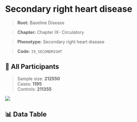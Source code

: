 # Secondary right heart disease

> **Root:** Baseline Disease  

> **Chapter:** Chapter IX- Circulatory  

> **Phenotype:** Secondary right heart disease  

> **Code:** `I9_SECONDRIGHT`

## 🧪 All Participants  
> Sample size: **212550**  
> Cases: **1195**  
> Controls: **211355**
<img src="/Sensitive/Figures/ALL/Incidence/I9_SECONDRIGHT.png"/>

## 📊 Data Table
<CsvTableMRF src="/Sensitive/Data/ALL/Incidence/COX_I9_SECONDRIGHT.csv"/>

